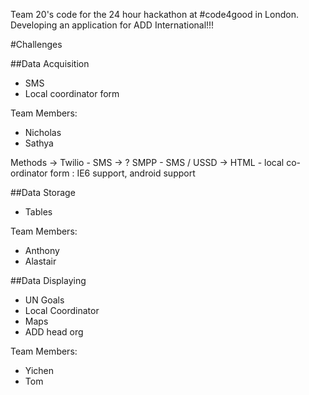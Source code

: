 Team 20's code for the 24 hour hackathon at #code4good in London. Developing an application for ADD International!!!

#Challenges

##Data Acquisition

* SMS 
* Local coordinator form

Team Members:

- Nicholas
- Sathya

Methods
-> Twilio - SMS
-> ? SMPP - SMS / USSD
-> HTML - local co-ordinator form : IE6 support, android support


##Data Storage

* Tables

Team Members:

- Anthony
- Alastair

##Data Displaying

* UN Goals
* Local Coordinator
* Maps
* ADD head org

Team Members:

- Yichen
- Tom
